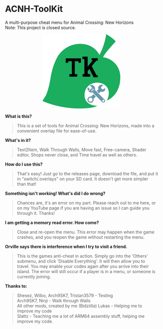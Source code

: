 # ACNH-ToolKit
A multi-purpose cheat menu for Animal Crossing: New Horizons  
Note: This project is closed source.

<p align="center">
  <img src="https://github.com/Bidziilla/ACNH-ToolKit/blob/main/NHTK.png" width="256" title="hover text">
</p>

**What is this?**
> This is a set of tools for Animal Crossing: New Horizons, made into a convenient overlay file for ease-of-use.

**What's in it?**
> Text2Item, Walk Through Walls, Move fast, Free-camera, Shader editor, Shops never close, and Time travel as well as others.

**How do I use this?**
> That's easy! Just go to the releases page, download the file, and put it in "switch/.overlays" on your SD card. It doesn't get more simpler than that!

**Something isn't working! What's did I do wrong?**
> Chances are, it's an error on my part. Please reach out to me here, or on my YouTube page if you are having an issue so I can guide you through it. Thanks! 

**I am getting a memory read error. How come?**
> Close and re-open the menu. This error may happen when the game crashes, and you reopen the game without restarting the menu.

**Orville says there is interference when I try to visit a friend.**
> This is the games anti-cheat in action. Simply go into the 'Others' submenu, and click 'Disable Everything'. It will then allow you to travel. You may enable your codes again after you arrive into their island. The error will still occur if a player is in a menu, or someone is currently joining. 

**Thanks to:**
> Shesez, Wilbo, Arch9SK7, Tristan3579 - Testing  
> Arch9SK7, Ninji - Walk through Walls  
> All other mods, created by me (Bidziilla)
> Lukas - Helping me to improve my code  
> Slattz - Teaching me a lot of ARM64 assembly stuff, helping me improve my code.
